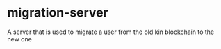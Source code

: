 # migration-server
A server that is used to migrate a user from the old kin blockchain to the new one
